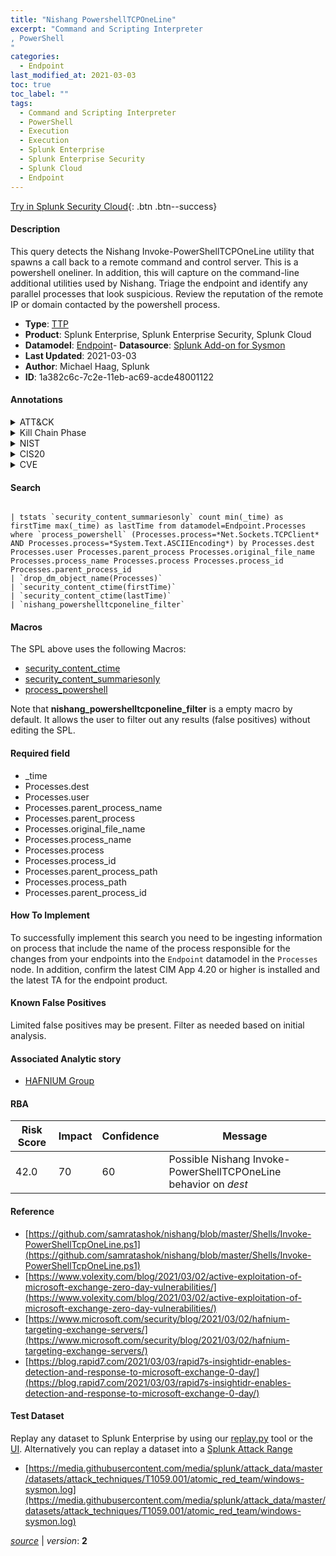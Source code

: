 ```yaml
---
title: "Nishang PowershellTCPOneLine"
excerpt: "Command and Scripting Interpreter
, PowerShell
"
categories:
  - Endpoint
last_modified_at: 2021-03-03
toc: true
toc_label: ""
tags:
  - Command and Scripting Interpreter
  - PowerShell
  - Execution
  - Execution
  - Splunk Enterprise
  - Splunk Enterprise Security
  - Splunk Cloud
  - Endpoint
---
```




[Try in Splunk Security Cloud](https://www.splunk.com/en_splunk_app_enrichmentus/cyber-security.html){: .btn .btn--success}

#### Description

This query detects the Nishang Invoke-PowerShellTCPOneLine utility that spawns a call back to a remote command and control server. This is a powershell oneliner. In addition, this will capture on the command-line additional utilities used by Nishang. Triage the endpoint and identify any parallel processes that look suspicious. Review the reputation of the remote IP or domain contacted by the powershell process.

- **Type**: [TTP](https://github.com/splunk/security_content/wiki/Detection-Analytic-Types)
- **Product**: Splunk Enterprise, Splunk Enterprise Security, Splunk Cloud
- **Datamodel**: [Endpoint](https://docs.splunk.com/Documentation/CIM/latest/User/Endpoint)- **Datasource**: [Splunk Add-on for Sysmon](https://splunkbase.splunk.com/app/5709)
- **Last Updated**: 2021-03-03
- **Author**: Michael Haag, Splunk
- **ID**: 1a382c6c-7c2e-11eb-ac69-acde48001122


#### Annotations

<details>
  <summary>ATT&CK</summary>

<div markdown="1">


| ID             | Technique        |  Tactic             |
| -------------- | ---------------- |-------------------- |
| [T1059](https://attack.mitre.org/techniques/T1059/) | Command and Scripting Interpreter | Execution |

| [T1059.001](https://attack.mitre.org/techniques/T1059/001/) | PowerShell | Execution |

</div>
</details>


<details>
  <summary>Kill Chain Phase</summary>

<div markdown="1">

* Exploitation


</div>
</details>


<details>
  <summary>NIST</summary>

<div markdown="1">



</div>
</details>

<details>
  <summary>CIS20</summary>

<div markdown="1">



</div>
</details>

<details>
  <summary>CVE</summary>

<div markdown="1">


</div>
</details>

#### Search

```

| tstats `security_content_summariesonly` count min(_time) as firstTime max(_time) as lastTime from datamodel=Endpoint.Processes where `process_powershell` (Processes.process=*Net.Sockets.TCPClient* AND Processes.process=*System.Text.ASCIIEncoding*) by Processes.dest Processes.user Processes.parent_process Processes.original_file_name Processes.process_name Processes.process Processes.process_id Processes.parent_process_id 
| `drop_dm_object_name(Processes)` 
| `security_content_ctime(firstTime)`
| `security_content_ctime(lastTime)`
| `nishang_powershelltcponeline_filter`
```

#### Macros
The SPL above uses the following Macros:
* [security_content_ctime](https://github.com/splunk/security_content/blob/develop/macros/security_content_ctime.yml)
* [security_content_summariesonly](https://github.com/splunk/security_content/blob/develop/macros/security_content_summariesonly.yml)
* [process_powershell](https://github.com/splunk/security_content/blob/develop/macros/process_powershell.yml)

Note that **nishang_powershelltcponeline_filter** is a empty macro by default. It allows the user to filter out any results (false positives) without editing the SPL.

#### Required field
* _time
* Processes.dest
* Processes.user
* Processes.parent_process_name
* Processes.parent_process
* Processes.original_file_name
* Processes.process_name
* Processes.process
* Processes.process_id
* Processes.parent_process_path
* Processes.process_path
* Processes.parent_process_id


#### How To Implement
To successfully implement this search you need to be ingesting information on process that include the name of the process responsible for the changes from your endpoints into the `Endpoint` datamodel in the `Processes` node. In addition, confirm the latest CIM App 4.20 or higher is installed and the latest TA for the endpoint product.

#### Known False Positives
Limited false positives may be present. Filter as needed based on initial analysis.

#### Associated Analytic story
* [HAFNIUM Group](/stories/hafnium_group)




#### RBA

| Risk Score  | Impact      | Confidence   | Message      |
| ----------- | ----------- |--------------|--------------|
| 42.0 | 70 | 60 | Possible Nishang Invoke-PowerShellTCPOneLine behavior on $dest$ |


#### Reference

* [https://github.com/samratashok/nishang/blob/master/Shells/Invoke-PowerShellTcpOneLine.ps1](https://github.com/samratashok/nishang/blob/master/Shells/Invoke-PowerShellTcpOneLine.ps1)
* [https://www.volexity.com/blog/2021/03/02/active-exploitation-of-microsoft-exchange-zero-day-vulnerabilities/](https://www.volexity.com/blog/2021/03/02/active-exploitation-of-microsoft-exchange-zero-day-vulnerabilities/)
* [https://www.microsoft.com/security/blog/2021/03/02/hafnium-targeting-exchange-servers/](https://www.microsoft.com/security/blog/2021/03/02/hafnium-targeting-exchange-servers/)
* [https://blog.rapid7.com/2021/03/03/rapid7s-insightidr-enables-detection-and-response-to-microsoft-exchange-0-day/](https://blog.rapid7.com/2021/03/03/rapid7s-insightidr-enables-detection-and-response-to-microsoft-exchange-0-day/)



#### Test Dataset
Replay any dataset to Splunk Enterprise by using our [replay.py](https://github.com/splunk/attack_data#using-replaypy) tool or the [UI](https://github.com/splunk/attack_data#using-ui).
Alternatively you can replay a dataset into a [Splunk Attack Range](https://github.com/splunk/attack_range#replay-dumps-into-attack-range-splunk-server)


* [https://media.githubusercontent.com/media/splunk/attack_data/master/datasets/attack_techniques/T1059.001/atomic_red_team/windows-sysmon.log](https://media.githubusercontent.com/media/splunk/attack_data/master/datasets/attack_techniques/T1059.001/atomic_red_team/windows-sysmon.log)



[*source*](https://github.com/splunk/security_content/tree/develop/detections/endpoint/nishang_powershelltcponeline.yml) \| *version*: **2**